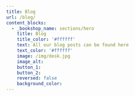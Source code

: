 ```yaml
---
title: Blog
url: /blog/
content_blocks:
  - _bookshop_name: sections/hero
    title: Blog
    title_color: '#ffffff'
    text: All our blog posts can be found here
    text_color: '#ffffff'
    image: /img/desk.jpg
    image_alt:
    button_1:
    button_2:
    reversed: false
    background_color:
---
```


